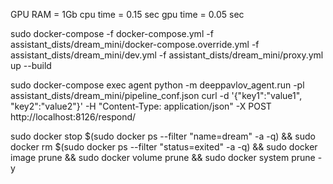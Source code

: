 GPU RAM = 1Gb
cpu time = 0.15 sec 
gpu time = 0.05 sec 

sudo docker-compose -f docker-compose.yml -f assistant_dists/dream_mini/docker-compose.override.yml -f assistant_dists/dream_mini/dev.yml -f assistant_dists/dream_mini/proxy.yml up --build

sudo docker-compose exec agent python -m deeppavlov_agent.run -pl assistant_dists/dream_mini/pipeline_conf.json
curl -d '{"key1":"value1", "key2":"value2"}' -H "Content-Type: application/json" -X POST http://localhost:8126/respond/

sudo docker stop $(sudo docker ps --filter "name=dream" -a -q) && sudo docker rm $(sudo docker ps --filter "status=exited" -a -q) && sudo docker image prune && sudo docker volume prune && sudo docker system prune -y